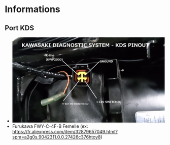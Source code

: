 # Informations

## Port KDS
* ![alt text](ecu_port_pinout.jpg)
* Furukawa FWY-C-4F-B Femelle (ex: https://fr.aliexpress.com/item/32879657049.html?spm=a2g0s.9042311.0.0.27426c376htoy8)
